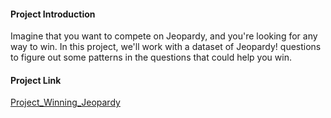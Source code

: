 #### Project Introduction
Imagine that you want to compete on Jeopardy, and you're looking for any way to win. In this project, we'll work with a dataset of Jeopardy! questions to figure out some patterns in the questions that could help you win.

#### Project Link
[Project_Winning_Jeopardy](https://github.com/datalex42/Dataquest-A-Collection-of-Data-Science-Projects/blob/32e5fef47c5403ac865154b24a0da13bf23bbd26/Project_Winning_Jeopardy/11_Project_Winning_Jeopardy.ipynb)
